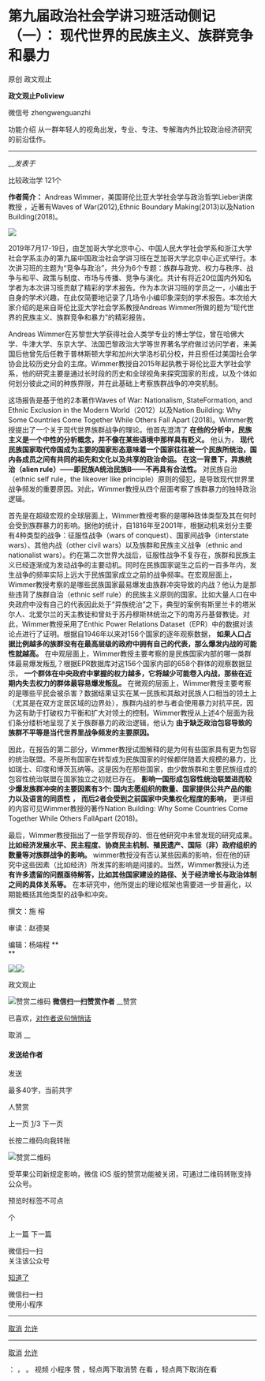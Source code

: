 

#  第九届政治社会学讲习班活动侧记（一）： 现代世界的民族主义、族群竞争和暴力

原创 政文观止 

**政文观止Poliview** 

微信号 zhengwenguanzhi

功能介绍 从一群年轻人的视角出发，专业、专注、专解海内外比较政治经济研究的前沿佳作。

____

___发表于_

比较政治学 121个

**作者简介：** Andreas Wimmer，美国哥伦比亚大学社会学与政治哲学Lieber讲席教授 ，近著有Waves of
War(2012),Ethnic Boundary Making(2013)以及Nation Building(2018)。  

![](/images/405/2.jpeg)

  

  

2019年7月17-19日，由芝加哥大学北京中心、中国人民大学社会学系和浙江大学社会学系主办的第九届中国政治社会学讲习班在芝加哥大学北京中心正式举行。本次讲习班的主题为“竞争与政治”，共分为6个专题：族群与政党、权力与秩序、战争与和平、政策与制度、市场与传播、竞争与演化。共计有将近20位国内外知名学者为本次讲习班贡献了精彩的学术报告。作为本次讲习班的学员之一，小编出于自身的学术兴趣，在此仅简要地记录了几场令小编印象深刻的学术报告。本次给大家介绍的是来自哥伦比亚大学社会学系教授Andreas
Wimmer所做的题为“现代世界的民族主义、族群竞争和暴力”的精彩报告。

  

Andreas
Wimmer在苏黎世大学获得社会人类学专业的博士学位，曾在哈佛大学、牛津大学、东京大学、法国巴黎政治大学等世界著名学府做过访问学者，来美国后他曾先后任教于普林斯顿大学和加州大学洛杉矶分校，并且担任过美国社会学协会比较历史分会的主席。Wimmer教授自2015年起执教于哥伦比亚大学社会学系，他的研究主要是通过长时段的历史和全球视角来探究国家的形成，以及个体如何划分彼此之间的种族界限，并在此基础上考察族群战争的冲突机制。

  

这场报告是基于他的2本著作Waves of War: Nationalism, StateFormation, and Ethnic Exclusion
in the Modern World（2012）以及Nation Building: Why Some Countries Come Together
While Others Fall Apart (2018)。Wimmer教授提出了一个关于现代世界族群战争的理论。他首先澄清了
**在他的分析中，民族主义是一个中性的分析概念，并不像在某些语境中那样具有贬义。** 他认为，
**现代民族国家取代帝国成为主要的国家形态意味着一个国家往往被一个民族所统治，国内各成员之间有共同的祖先和文化以及共享的政治命运。**
**在这一背景下，异族统治（alien rule）——即民族A统治民族B——不再具有合法性。** 对民族自治（ethnic self rule，the
likeover like
principle）原则的侵犯，是导致现代世界里战争频发的重要原因。对此，Wimmer教授从四个层面考察了族群暴力的独特政治逻辑。

  

首先是在超级宏观的全球层面上，Wimmer教授考察的是哪种政体类型及其在何时会受到族群暴力的影响。据他的统计，自1816年至2001年，根据动机来划分主要有4种类型的战争：征服性战争（wars
of conquest）、国家间战争（interstate wars）、其他内战（other civil wars）以及族群和民族主义战争（ethnic
and nationalist
wars）。约在第二次世界大战后，征服性战争不复存在，族群和民族主义已经逐渐成为发动战争的主要动机。同时在民族国家诞生之后的一百多年内，发生战争的频率实际上远大于民族国家成立之前的战争频率。在宏观层面上，Wimmer教授考察的是哪些民族国家最易爆发由族群冲突导致的内战？他认为是那些违背了族群自治（ethnic
self
rule）的民族主义原则的国家。比如大量人口在中央政府中没有自己的代表因此处于“异族统治”之下，典型的案例有斯里兰卡的塔米尔人、北爱尔兰的天主教徒和曾处于苏丹穆斯林统治之下的南苏丹基督教徒。对此，Wimmer教授采用了Enthic
Power Relations Dataset（EPR）中的数据对该论点进行了证明。根据自1946年以来对156个国家的逐年观察数据，
**如果人口占据比例越多的族群没有在最高层级的政府中拥有自己的代表，那么爆发内战的可能性就越高。**
在中观层面上，Wimmer教授主要考察的是民族国家内部的哪一类群体最易爆发叛乱？根据EPR数据库对这156个国家内部的658个群体的观察数据显示，
**一个群体在中央政府中掌握的权力越多，它将越少可能卷入内战，那些在近期内失去权力的群体最容易爆发叛乱。**
在微观的层面上，Wimmer教授主要考察的是哪些平民会被杀害？数据结果证实在某一民族和其敌对民族人口相当的领土上（尤其是在双方定居区域的边界处），族群内战的参与者会使用暴力对抗平民，因为这有助于打破权力平衡和扩大对领土的控制。Wimmer教授从上述4个层面为我们条分缕析地呈现了关于族群暴力的政治逻辑，他认为
**由于缺乏政治包容导致的族群不平等是当代世界里战争频发的主要原因。**

  

因此，在报告的第二部分，Wimmer教授试图解释的是为何有些国家具有更为包容的统治联盟。不是所有国家在转型成为民族国家的时候都伴随着大规模的暴力，比如瑞士、印度和博茨瓦纳等。这是因为在那些国家，由少数族群和主要民族组成的包容性统治联盟在国家独立之初就已存在。
**影响一国形成包容性统治联盟进而较少爆发族群冲突的主要因素有3个: 国内志愿组织的数量、国家提供公共产品的能力以及语言的同质性** **，**
**而后2者会受到之前国家中央集权化程度的影响，** 更详细的内容可见Wimmer教授的著作Nation Building: Why Some
Countries Come Together While Others FallApart (2018)。

  

最后，Wimmer教授指出了一些学界现存的、但在他研究中未曾发现的研究成果。
**比如经济发展水平、民主程度、协商民主机制、殖民遗产、国际（非）政府组织的数量等对族群战争的影响。**
wimmer教授没有否认某些因素的影响，但在他的研究中这些因素（比如经济）所发挥的影响是间接的。当然，Wimmer教授认为还
**有许多遗留的问题亟待解答，比如其他国家建设的路径、关于经济增长与政治体制之间的具体关系等。**
在本研究中，他所提出的理论框架也需要进一步普遍化，以期能概括其他类型的战争和冲突。

  

撰文：施 榕  

审读：赵德昊  

编辑：杨端程 **  
**

  

  

  

![](/images/405/3.jpeg)![](/images/405/4.jpeg)

  



政文观止

![赞赏二维码]() **微信扫一扫赞赏作者** __赞赏

已喜欢，[对作者说句悄悄话](javascript:;)

取消 __

#### 发送给作者

发送

最多40字，当前共字

[](javascript:;) 人赞赏

上一页 [1](javascript:;)/3 下一页

长按二维码向我转账

![赞赏二维码]()

受苹果公司新规定影响，微信 iOS 版的赞赏功能被关闭，可通过二维码转账支持公众号。

预览时标签不可点



个

上一篇 下一篇



微信扫一扫  
关注该公众号

[知道了](javascript:;)

 微信扫一扫  
使用小程序

****

[取消](javascript:void\(0\);) [允许](javascript:void\(0\);)

****

[取消](javascript:void\(0\);) [允许](javascript:void\(0\);)

： ， 。 视频 小程序 赞 ，轻点两下取消赞 在看 ，轻点两下取消在看

